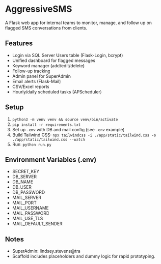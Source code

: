 # AggressiveSMS

A Flask web app for internal teams to monitor, manage, and follow up on flagged SMS conversations from clients.

## Features
- Login via SQL Server Users table (Flask-Login, bcrypt)
- Unified dashboard for flagged messages
- Keyword manager (add/edit/delete)
- Follow-up tracking
- Admin panel for SuperAdmin
- Email alerts (Flask-Mail)
- CSV/Excel reports
- Hourly/daily scheduled tasks (APScheduler)

## Setup
1. `python3 -m venv venv && source venv/bin/activate`
2. `pip install -r requirements.txt`
3. Set up `.env` with DB and mail config (see `.env` example)
4. Build Tailwind CSS: `npx tailwindcss -i ./app/static/tailwind.css -o ./app/static/tailwind.css --watch`
5. Run: `python run.py`

## Environment Variables (.env)
- SECRET_KEY
- DB_SERVER
- DB_NAME
- DB_USER
- DB_PASSWORD
- MAIL_SERVER
- MAIL_PORT
- MAIL_USERNAME
- MAIL_PASSWORD
- MAIL_USE_TLS
- MAIL_DEFAULT_SENDER

## Notes
- SuperAdmin: lindsey.stevens@tra
- Scaffold includes placeholders and dummy logic for rapid prototyping. 